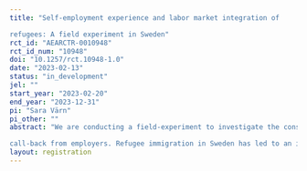 ```yaml
---
title: "Self-employment experience and labor market integration of
refugees: A field experiment in Sweden"
rct_id: "AEARCTR-0010948"
rct_id_num: "10948"
doi: "10.1257/rct.10948-1.0"
date: "2023-02-13"
status: "in_development"
jel: ""
start_year: "2023-02-20"
end_year: "2023-12-31"
pi: "Sara Värn"
pi_other: ""
abstract: "We are conducting a field-experiment to investigate the consequences of choosing to become self-employed on future employment prospects for non-European refugees in the Swedish labor market. We have designed a correspondence test that allows us to estimate a causal effect of self-employment experience, relative to continued wage employment and unemployment, on the likelihood of a positive
call-back from employers. Refugee immigration in Sweden has led to an increase in the workforce competing for jobs with low qualification requirements, all while unemployment for this group remains high. Without the human capital that is necessary to compete for job openings on the labor market in Sweden there might be few job opportunities, and one way to try bridging this deficiency has been to become self-employed. This study provides knowledge on whether investing in the host country’s human capital through self-employment, helps to overcome barriers for entering the labor market and increases the likelihood of employment for low-skilled refugee immigrants."
layout: registration
---
```


